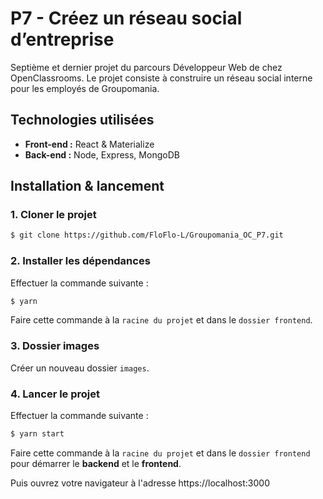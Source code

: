 # P7 - Créez un réseau social d’entreprise

Septième et dernier projet du parcours Développeur Web de chez OpenClassrooms.
Le projet consiste à construire un réseau social interne pour les employés de Groupomania.

## Technologies utilisées

- **Front-end :** React & Materialize
- **Back-end :** Node, Express, MongoDB

## Installation & lancement

### 1. Cloner le projet

```bash
$ git clone https://github.com/FloFlo-L/Groupomania_OC_P7.git
```

### 2. Installer les dépendances

Effectuer la commande suivante :

```bash
$ yarn
```

Faire cette commande à la `racine du projet` et dans le `dossier frontend`.

### 3. Dossier images

Créer un nouveau dossier `images`.

### 4. Lancer le projet

Effectuer la commande suivante :

```bash
$ yarn start
```

Faire cette commande à la `racine du projet` et dans le `dossier frontend` pour démarrer le **backend** et le **frontend**.

Puis ouvrez votre navigateur à l'adresse https://localhost:3000



